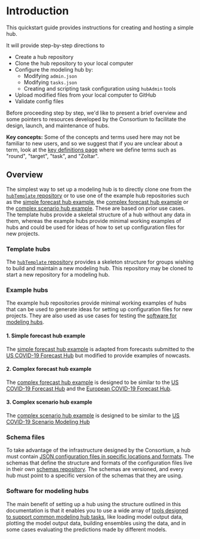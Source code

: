 # Introduction  

This quickstart guide provides instructions for creating and hosting a simple hub. 

It will provide step-by-step directions to  
- Create a hub repository
- Clone the hub repository to your local computer
- Configure the modeling hub by: 
  - Modifying `admin.json`  
  - Modifying `tasks.json`  
  - Creating and scripting task configuration using `hubAdmin` tools  
- Upload modified files from your local computer to GitHub  
- Validate config files  

Before proceeding step by step, we'd like to present a brief overview and some pointers to resources developed by the Consortium to facilitate the design, launch, and maintenance of hubs.  

**Key concepts:** Some of the concepts and terms used here may not be familiar to new users, and so we suggest that if you are unclear about a term, look at the [key definitions page](../overview/definitions.md) where we define terms such as "round", "target", "task", and "Zoltar".  

## Overview  

The simplest way to set up a modeling hub is to directly clone one from the [`hubTemplate` repository](https://github.com/hubverse-org/hubTemplate) or to use one of the example hub repositories such as the [simple forecast hub example](https://github.com/hubverse-org/example-simple-forecast-hub), the [complex forecast hub example](https://github.com/hubverse-org/example-complex-forecast-hub) or the [complex scenario hub example](https://github.com/hubverse-org/example-complex-scenario-hub). These are based on prior use cases. The template hubs provide a skeletal structure of a hub without any data in them, whereas the example hubs provide minimal working examples of hubs and could be used for ideas of how to set up configuration files for new projects.  

### Template hubs  

The [`hubTemplate` repository](https://github.com/hubverse-org/hubTemplate) provides a skeleton structure for groups wishing to build and maintain a new modeling hub. This repository may be cloned to start a new repository for a modeling hub.  

### Example hubs

The example hub repositories provide minimal working examples of hubs that can be used to generate ideas for setting up configuration files for new projects. They are also used as use cases for testing the [software for modeling hubs](../user-guide/software.md). 

#### 1. Simple forecast hub example

The [simple forecast hub example](https://github.com/hubverse-org/example-simple-forecast-hub) is adapted from forecasts submitted to the [US COVID-19 Forecast Hub](https://github.com/reichlab/covid19-forecast-hub) but modified to provide examples of nowcasts.  

#### 2. Complex forecast hub example

The [complex forecast hub example](https://github.com/hubverse-org/example-complex-forecast-hub) is designed to be similar to the [US COVID-19 Forecast Hub](https://github.com/reichlab/covid19-forecast-hub) and the [European COVID-19 Forecast Hub](https://github.com/covid19-forecast-hub-europe/covid19-forecast-hub-europe).  

#### 3. Complex scenario hub example

The [complex scenario hub example](https://github.com/hubverse-org/example-complex-scenario-hub) is designed to be similar to the [US COVID-19 Scenario Modeling Hub](https://github.com/midas-network/covid19-scenario-modeling-hub)  

### Schema files 

To take advantage of the infrastructure designed by the Consortium, a hub must contain [JSON configuration files in specific locations and formats](../user-guide/hub-config). The schemas that define the structure and formats of the configuration files live in their own [schemas repository](https://github.com/hubverse-org/schemas). The schemas are versioned, and every hub must point to a specific version of the schemas that they are using.  

### Software for modeling hubs 

The main benefit of setting up a hub using the structure outlined in this documentation is that it enables you to use a wide array of [tools designed to support common modeling hub tasks](../user-guide/software.md), like loading model output data, plotting the model output data, building ensembles using the data, and in some cases evaluating the predictions made by different models.  

